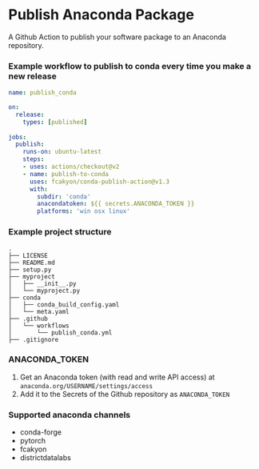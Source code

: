# Publish Anaconda Package

A Github Action to publish your software package to an Anaconda repository.

### Example workflow to publish to conda every time you make a new release

```yaml
name: publish_conda

on:
  release:
    types: [published]
    
jobs:
  publish:
    runs-on: ubuntu-latest
    steps:
    - uses: actions/checkout@v2
    - name: publish-to-conda
      uses: fcakyon/conda-publish-action@v1.3
      with:
        subdir: 'conda'
        anacondatoken: ${{ secrets.ANACONDA_TOKEN }}
        platforms: 'win osx linux'
```

### Example project structure

```
.
├── LICENSE
├── README.md
├── setup.py
├── myproject
│   ├── __init__.py
│   └── myproject.py
├── conda
│   ├── conda_build_config.yaml
│   └── meta.yaml
├── .github
│   └── workflows
│       └── publish_conda.yml
├── .gitignore
```

### ANACONDA_TOKEN

1. Get an Anaconda token (with read and write API access) at `anaconda.org/USERNAME/settings/access` 
2. Add it to the Secrets of the Github repository as `ANACONDA_TOKEN`

### Supported anaconda channels
- conda-forge
- pytorch
- fcakyon
- districtdatalabs
